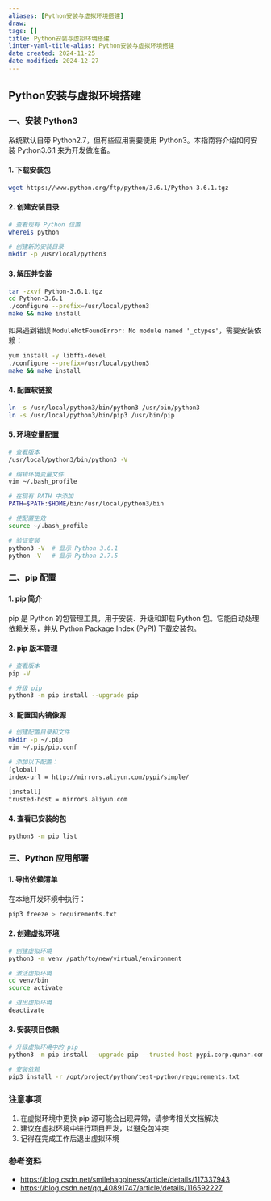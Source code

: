 ```yaml
---
aliases: [Python安装与虚拟环境搭建]
draw:
tags: []
title: Python安装与虚拟环境搭建
linter-yaml-title-alias: Python安装与虚拟环境搭建
date created: 2024-11-25
date modified: 2024-12-27
---
```


## Python安装与虚拟环境搭建

### 一、安装 Python3

系统默认自带 Python2.7，但有些应用需要使用 Python3。本指南将介绍如何安装 Python3.6.1 来为开发做准备。

#### 1. 下载安装包

```bash
wget https://www.python.org/ftp/python/3.6.1/Python-3.6.1.tgz
```

#### 2. 创建安装目录

```bash
# 查看现有 Python 位置
whereis python

# 创建新的安装目录
mkdir -p /usr/local/python3
```

#### 3. 解压并安装

```bash
tar -zxvf Python-3.6.1.tgz
cd Python-3.6.1
./configure --prefix=/usr/local/python3
make && make install
```

如果遇到错误 `ModuleNotFoundError: No module named '_ctypes'`，需要安装依赖：

```bash
yum install -y libffi-devel 
./configure --prefix=/usr/local/python3
make && make install
```

#### 4. 配置软链接

```bash
ln -s /usr/local/python3/bin/python3 /usr/bin/python3
ln -s /usr/local/python3/bin/pip3 /usr/bin/pip
```

#### 5. 环境变量配置

```bash
# 查看版本
/usr/local/python3/bin/python3 -V

# 编辑环境变量文件
vim ~/.bash_profile

# 在现有 PATH 中添加
PATH=$PATH:$HOME/bin:/usr/local/python3/bin

# 使配置生效
source ~/.bash_profile

# 验证安装
python3 -V  # 显示 Python 3.6.1
python -V   # 显示 Python 2.7.5
```

### 二、pip 配置

#### 1. pip 简介

pip 是 Python 的包管理工具，用于安装、升级和卸载 Python 包。它能自动处理依赖关系，并从 Python Package Index (PyPI) 下载安装包。

#### 2. pip 版本管理

```bash
# 查看版本
pip -V

# 升级 pip
python3 -m pip install --upgrade pip
```

#### 3. 配置国内镜像源

```bash
# 创建配置目录和文件
mkdir -p ~/.pip
vim ~/.pip/pip.conf

# 添加以下配置：
[global]
index-url = http://mirrors.aliyun.com/pypi/simple/

[install]
trusted-host = mirrors.aliyun.com
```

#### 4. 查看已安装的包

```bash
python3 -m pip list
```

### 三、Python 应用部署

#### 1. 导出依赖清单

在本地开发环境中执行：

```bash
pip3 freeze > requirements.txt
```

#### 2. 创建虚拟环境

```bash
# 创建虚拟环境
python3 -m venv /path/to/new/virtual/environment

# 激活虚拟环境
cd venv/bin
source activate

# 退出虚拟环境
deactivate
```

#### 3. 安装项目依赖

```bash
# 升级虚拟环境中的 pip
python3 -m pip install --upgrade pip --trusted-host pypi.corp.qunar.com

# 安装依赖
pip3 install -r /opt/project/python/test-python/requirements.txt
```

### 注意事项

1. 在虚拟环境中更换 pip 源可能会出现异常，请参考相关文档解决
2. 建议在虚拟环境中进行项目开发，以避免包冲突
3. 记得在完成工作后退出虚拟环境

### 参考资料

- https://blog.csdn.net/smilehappiness/article/details/117337943
- https://blog.csdn.net/qq_40891747/article/details/116592227
